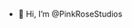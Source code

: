 - 👋 Hi, I’m @PinkRoseStudios

<!---
PinkRoseStudios/PinkRoseStudios is a ✨ special ✨ repository because its `README.md` (this file) appears on your GitHub profile.
You can click the Preview link to take a look at your changes.
--->
